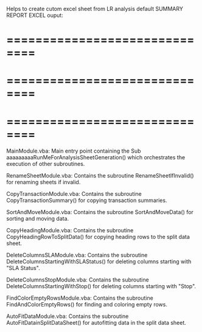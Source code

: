 
Helps to create cutom excel sheet from LR analysis default SUMMARY REPORT EXCEL ouput:

==============================
==============================
==============================
==============================
==============================
==============================
MainModule.vba: Main entry point containing the Sub aaaaaaaaaRunMeForAnalysisSheetGeneration() which orchestrates the execution of other subroutines.

RenameSheetModule.vba: Contains the subroutine RenameSheetIfInvalid() for renaming sheets if invalid.

CopyTransactionModule.vba: Contains the subroutine CopyTransactionSummary() for copying transaction summaries.

SortAndMoveModule.vba: Contains the subroutine SortAndMoveData() for sorting and moving data.

CopyHeadingModule.vba: Contains the subroutine CopyHeadingRowToSplitData() for copying heading rows to the split data sheet.

DeleteColumnsSLAModule.vba: Contains the subroutine DeleteColumnsStartingWithSLAStatus() for deleting columns starting with "SLA Status".

DeleteColumnsStopModule.vba: Contains the subroutine DeleteColumnsStartingWithStop() for deleting columns starting with "Stop".

FindColorEmptyRowsModule.vba: Contains the subroutine FindAndColorEmptyRows() for finding and coloring empty rows.

AutoFitDataModule.vba: Contains the subroutine AutoFitDatainSplitDataSheet() for autofitting data in the split data sheet.
